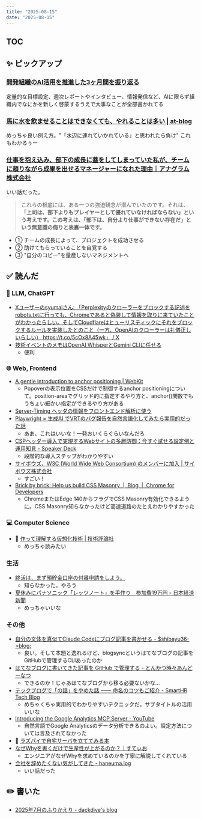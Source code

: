 ```yaml
---
title: "2025-08-15"
date: "2025-08-15"
---
```


## TOC

## ✨ ピックアップ

### [開発組織のAI活用を推進した3ヶ月間を振り返る](https://zenn.dev/knowledgework/articles/ai-dev-enablement)

定量的な目標設定、週次レポートやインタビュー、情報発信など、AIに限らず組織内でなにかを新しく啓蒙するうえで大事なことが全部書かれてる


### [馬に水を飲ませることはできなくても、やれることは多い | at-blog](https://at-blog.vercel.app/blog/20250805-we-cannot-make-a-horse-drink-but-we-can-do-many-thing-to-support-it/)


めっちゃ良い例え方。"「水辺に連れていかれている」と思われたら負け" これもわかるぅー

### [仕事を抱え込み、部下の成長に蓋をしてしまっていた私が、チームに頼りながら成果を出せるマネージャーになれた理由｜アナグラム株式会社](https://anagrams.jp/blog/relying-on-team-as-manager/)

いい話だった。

> これらの根底には、ある一つの強迫観念が潜んでいたのです。それは、**「上司は、部下よりもプレイヤーとして優れていなければならない」という考えです。この考えは、「部下は、自分より仕事ができない存在だ」という無意識の侮りと表裏一体です。**

- ① チームの成長によって、プロジェクトを成功させる
- ② 助けてもらっていることを自覚する
- ③ "自分のコピー"を量産しないマネジメントへ


## ✅ 読んだ

<!-- 📝 : 下の方に内容メモあり -->


### 🧠 LLM, ChatGPT
- [Xユーザーのsyumaiさん: 「Perplexityのクローラーをブロックする記述をrobots.txtに行っても、Chromeであると偽装して情報を取りに来ていたことがわかったらしい。そしてCloudflareはヒューリスティックにそれをブロックするルールを実装したとのこと（一方、OpenAIのクローラーは礼儀正しいらしい） https://t.co/5cOx8A45wk」 / X](https://x.com/__syumai/status/1952509087994048859)
- [技術イベントのメモはOpenAI WhisperとGemini CLIに任せる](https://zenn.dev/r4ynode/articles/audio-transcription-using-openai-whisper)
  - 便利
<!-- ### ☁︎ Salesforce -->



### 🌐 Web, Frontend
- [A gentle introduction to anchor positioning | WebKit](https://webkit.org/blog/17240/a-gentle-introduction-to-anchor-positioning/)
  - Popoverの表示位置をCSSだけで制御するanchor positioningについて。position-areaでグリッド的に指定するやり方と、anchor()関数でもうちょい細かい指定ができるやり方がある
- [Server-Timing ヘッダの情報をフロントエンド解析に使う](https://zenn.dev/mizchi/articles/server-timing-header-for-frontend)
- [Playwright × 生成AI でVRTのバグ報告を自然言語化してみたら実用的だった話](https://zenn.dev/ivry/articles/41d81e1d7448cc)
  - ああ、これはいいな！一発おいくらぐらいなんだろ
- [CSPヘッダー導入で実現するWebサイトの多層防御：今すぐ試せる設定例と運用知見 - Speaker Deck](https://speakerdeck.com/llamakko/csp-header-defense-in-depth)
  - 段階的な導入ステップがわかりやすい
- [サイボウズ、W3C (World Wide Web Consortium) のメンバーに加入 | サイボウズ株式会社](https://topics.cybozu.co.jp/news/2025/07/25-19153.html)
  - すごい！
- [Brick by brick: Help us build CSS Masonry  |  Blog  |  Chrome for Developers](https://developer.chrome.com/blog/masonry-update?hl=en)
  - ChromeまたはEdge 140からフラグでCSS Masonry有効化できるように。CSS Masonry知らなかったけど高速道路のたとえわかりやすかった
<!-- ### 🦀 Rust, WebAssembly -->


### 💻 Computer Science
- 📕 [作って理解する仮想化技術 | 技術評論社](https://gihyo.jp/book/2025/978-4-297-15012-9)
  - めっちゃ読みたい

<!-- ### 🤝 スクラム・組織 -->

<!-- ### CRE (Customer Reliability Engineering) -->

### 生活
- [終活は、まず預貯金口座の付番申請をしよう。](https://anond.hatelabo.jp/20250812174941)
  - 知らなかった。やろう
- [夏休みにパナソニック「レッツノート」を手作り　参加費19万円 - 日本経済新聞](https://www.nikkei.com/article/DGXZQOUF0222G0S5A800C2000000/)
  - めっちゃいいな

### その他
- [自分の文体を真似てClaude Codeにブログ記事を書かせる - $shibayu36->blog;](https://blog.shibayu36.org/entry/2025/08/07/173000)
  - 良い。そして本題と逸れるけど、blogsyncというはてなブログの記事をGitHubで管理するCLIあったのか
- [はてなブログに書いてきた記事を GitHub で管理する - とんかつ時々あんどーなつ](https://kasaharu.hatenablog.com/entry/20250805/1754403643)
  - できるのか！じゃあはてなブログから移る必要ないかな...
- [テックブログで「の話」をやめた話 —— 命名のコツもご紹介 - SmartHR Tech Blog](https://tech.smarthr.jp/entry/2025/08/14/120525)
  - めちゃくちゃ実用的でわかりやすいテクニックだ。サブタイトルの活用いいな
- [Introducing the Google Analytics MCP Server - YouTube](https://www.youtube.com/watch?si=7AP3GTGA-YIzOh1i&v=PT4wGPxWiRQ&feature=youtu.be)
  - 自然言語でGoogle Analyticsのデータ分析できるのよい。設定方法については言及されてなかった
- 📕 [ラズパイで自宅サーバを立ててみる本](https://zenn.dev/gunseikpaseri/books/homebuilt-raspi-server)
- [なぜWhyを書くだけで生産性が上がるのか？｜すてぃお](https://note.com/suthio/n/nfe677919f3c9?sub_rt=share_pw)
  - エンジニアがなぜWhyを求めているのかを丁寧に解説してくれている
- [会社を辞めたくない気がしてきた - haneuma.log](https://haneuma0628.hatenablog.jp/entry/2025/07/23/022217)
  - いい話だった

## ✏️ 書いた

- [2025年7月のふりかえり - dackdive's blog](https://dackdive.hateblo.jp/entry/2025/08/14/215129)

<!-- ## 🗑 Stale -->

<!-- ## 📝 読んだ記事のメモ -->
